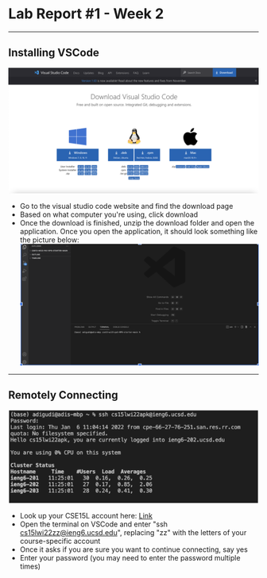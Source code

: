 # Lab Report #1 - Week 2
---
## Installing VSCode
![Image](/images/VSCode.png)
* Go to the visual studio code website and find the download page
* Based on what computer you're using, click download
* Once the download is finished, unzip the download folder and open the application. Once you open the application, it should look something like the picture below:
![Image](/images/VSCodeOpen.png)
---
## Remotely Connecting
![Image](/images/RemoteConnect.png)
* Look up your CSE15L account here: [Link](https://sdacs.ucsd.edu/~icc/index.php)
* Open the terminal on VSCode and enter "ssh cs15lwi22zz@ieng6.ucsd.edu", replacing "zz" with the letters of your course-specific account
* Once it asks if you are sure you want to continue connecting, say yes
* Enter your password (you may need to enter the password multiple times)
 
